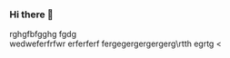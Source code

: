 ### Hi there 👋
rghgfbfgghg fgdg\
wedweferfrfwr
erferferf
fergegergergergerg\rtth
egrtg
<
<!--
**jimmie10001/jimmie10001** is a ✨ _special_ ✨ repository because its `README.md` (this file) appears on your GitHub profile.

Here are some ideas to get you started:

- 🔭 1111
- 🌱 222
- 👯 333
- 🤔 444
- 💬 555
- 📫 666
- 😄 777
- ⚡ 888
-->
